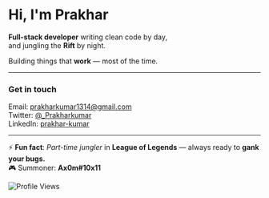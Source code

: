 # Hi, I'm Prakhar

**Full-stack developer** writing clean code by day,  
and jungling the **Rift** by night.  

Building things that **work** — most of the time.  

---

### Get in touch

Email: prakharkumar1314@gmail.com  
Twitter: [@_Prakharkumar](https://twitter.com/_Prakharkumar)  
LinkedIn: [prakhar-kumar](https://linkedin.com/in/prakhar-kumar-059aa4265)  

---

⚡ **Fun fact**: *Part-time jungler* in **League of Legends** — always ready to **gank your bugs.**  
🎮 Summoner: **Ax0m#10x11**

![Profile Views](https://komarev.com/ghpvc/?username=ax-0m&color=blue)
